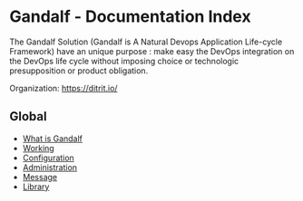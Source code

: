 # Gandalf - Documentation Index

The Gandalf Solution (Gandalf is A Natural Devops Application Life-cycle Framework) have an unique purpose : make easy the DevOps integration on the DevOps life cycle without imposing choice or technologic presupposition or product obligation.

Organization: https://ditrit.io/

## Global

+ [What is Gandalf](./general/what_is.md)
+ [Working](./technical/working.md)
+ [Configuration](./technical/configuration.md)
+ [Administration](./technical/administration.md)
+ [Message](./technical/message.md)
+ [Library](./technical/library.md)